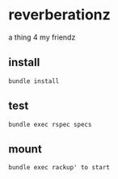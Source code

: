 # reverberationz
a thing 4 my friendz

## install
```bundle install```

## test
```bundle exec rspec specs``` 

## mount
```bundle exec rackup' to start```
